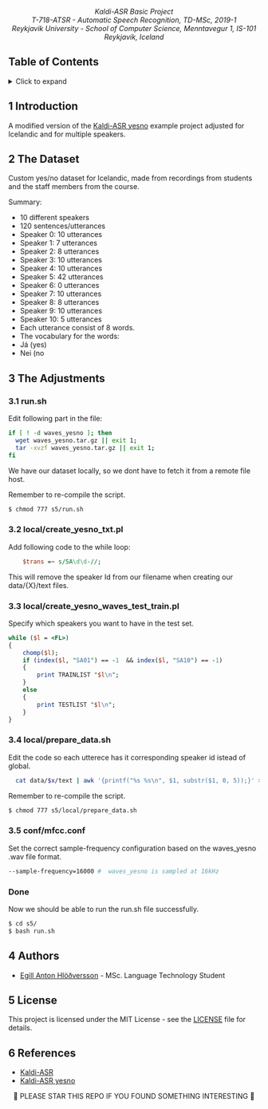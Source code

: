 <p align="center"><i>
  Kaldi-ASR  Basic Project <br/>
  T-718-ATSR - Automatic Speech Recognition, TD-MSc, 2019-1 <br/>
  Reykjavik University - School of Computer Science, Menntavegur 1, IS-101 Reykjavik, Iceland
</i></p>

## Table of Contents
<!-- ⛔️ MD-MAGIC-EXAMPLE:START (TOC:collapse=true&collapseText=Click to expand) -->
<details>
<summary>Click to expand</summary>

1. [Introduction](#1-introduction)
2. [The Dataset](#2-the-dataset)
3. [The Adjustments](#3-the-adjustments)
    * [run.sh](#31-run.sh)
    * [create_yesno_txt.pl](#32-localcreate_yesno_txt.pl)
		* [create_yesno_waves_test_train.pl](#33-localcreate_yesno_txt.pl)
		* [prepare_data.sh](#34-localprepare_data.sh)
		* [mfcc.conf](#35-confmfcc.conf)
4. [Authors](#5-authors)
5. [License](#6-license)
6. [References](#7-references)

</details>
<!-- ⛔️ MD-MAGIC-EXAMPLE:END -->

## 1 Introduction
A modified version of the [Kaldi-ASR yesno](https://github.com/kaldi-asr/kaldi/tree/master/egs/yesno) example project adjusted for Icelandic and for multiple speakers.


## 2 The Dataset
Custom yes/no dataset for Icelandic, made from recordings from students and the staff members from the course.

Summary:
* 10 different speakers
* 120 sentences/utterances  
 * Speaker 0: 10 utterances
 * Speaker 1: 7 utterances
 * Speaker 2: 8 utterances
 * Speaker 3: 10 utterances
 * Speaker 4: 10 utterances
 * Speaker 5: 42 utterances
 * Speaker 6: 0 utterances
 * Speaker 7: 10 utterances
 * Speaker 8: 8 utterances
 * Speaker 9: 10 utterances
 * Speaker 10: 5 utterances
* Each utterance consist of 8 words.
* The vocabulary for the words:
 * Já (yes)
 * Nei (no

## 3 The Adjustments

### 3.1 run.sh

Edit following part in the file:

```bash
if [ ! -d waves_yesno ]; then
  wget waves_yesno.tar.gz || exit 1;
  tar -xvzf waves_yesno.tar.gz || exit 1;
fi
```

We have our dataset locally, so we dont have to fetch it from a remote file host.

Remember to re-compile the script.
```bash
$ chmod 777 s5/run.sh
```

### 3.2 local/create_yesno_txt.pl

Add following code to the while loop:

```perl
    $trans =~ s/SA\d\d-//;
```

This will remove the speaker Id from our filename when creating our data/{X}/text files.


### 3.3 local/create_yesno_waves_test_train.pl

Specify which speakers you want to have in the test set.

```perl
while ($l = <FL>)
{
	chomp($l);
	if (index($l, "SA01") == -1  && index($l, "SA10") == -1)
	{
		print TRAINLIST "$l\n";
	}
	else
	{
		print TESTLIST "$l\n";
	}
}
```

### 3.4 local/prepare_data.sh 

Edit the code so each utterece has it corresponding speaker id istead of global.

```bash
  cat data/$x/text | awk '{printf("%s %s\n", $1, substr($1, 0, 5));}' > data/$x/utt2spk
```

Remember to re-compile the script.
```bash
$ chmod 777 s5/local/prepare_data.sh 
```

### 3.5 conf/mfcc.conf
Set the correct sample-frequency configuration based on the waves_yesno .wav file format.

```bash
--sample-frequency=16000 #  waves_yesno is sampled at 16kHz
```

### Done

Now we should be able to run the run.sh file successfully.

```bash
$ cd s5/
$ bash run.sh
```

## 4 Authors
* [Egill Anton Hlöðversson](https://github.com/egillanton) - MSc. Language Technology Student

## 5 License
This project is licensed under the MIT License - see the [LICENSE](LICENSE) file for details.

## 6 References
* [Kaldi-ASR](http://kaldi-asr.org/)
* [Kaldi-ASR yesno](https://github.com/kaldi-asr/kaldi/tree/master/egs/yesno)

<p align="center">
🌟 PLEASE STAR THIS REPO IF YOU FOUND SOMETHING INTERESTING 🌟
</p>